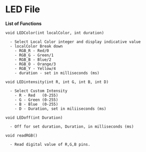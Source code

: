 # **LED File**

   **List of Functions**
   ```Arduino
   void LEDColor(int localColor, int duration)
   ```
      - Select Local Color integer and display indicative value
      - localColor Break down
        - RGB_R - Red/0
        - RGB_G - Green/1
        - RGB_B - Blue/2
        - RGB_O - Orange/3
        - RGB_Y - Yellow/4
        - duration - set in milliseconds (ms)
   ```Arduino
   void LEDintensity(int R, int G, int B, int D)
   ```
      - Select Custom Intensity
        - R - Red   (0-255)
        - G - Green (0-255)
        - B - Blue  (0-255)
        - D - Duration, set in miliiseconds (ms)
   ```Arduino
   void LEDoff(int Duration)
   ```
      - Off for set duration, Duration, in milliseconds (ms)
   ```Arduino
   void readRGB()
   ```
      - Read digital value of R,G,B pins.
  
